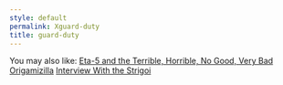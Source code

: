 ```yaml
---
style: default
permalink: Xguard-duty
title: guard-duty
---
```

You may also like:
[Eta-5 and the Terrible, Horrible, No Good, Very Bad Origamizilla](http://scp-wiki.net/eta-5-and-the-terrible-horrible-no-good-very-bad-oragamizill)
[Interview With the Strigoi](http://scp-wiki.net/interview-with-the-strigoi)
